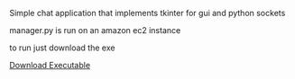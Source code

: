 Simple chat application that implements tkinter for gui and python sockets

manager.py is run on an amazon ec2 instance

to run just download the exe

[Download Executable](https://github.com/ajgmez1125/hushlite/client/dist/hush/hush.exe)
